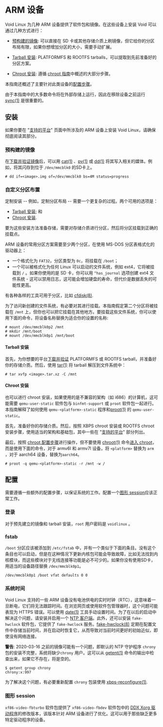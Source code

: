 # ARM 设备

Void Linux 为几种 ARM 设备提供了软件包和镜像。在这些设备上安装 Void 可以通过几种方式进行：

- [预构建的镜像](预构建的镜像): 可以直接在 SD 卡或其他存储介质上刷镜像，但它给你的分区布局有限，如果你想增加分区的大小，需要手动扩展。
   
- [Tarball 安装](#tarball-安装): PLATFORMFS 和 ROOTFS tarballs，可以提取到先前准备好的分区方案。
- [Chroot 安装](#chroot-安装): 遵循 [chroot 指南](https://docs.voidlinux.org/installation/guides/chroot.html)中概述的大部分步骤。

本指南还概述了主要针对此类设备的[配置步骤](#配置)。

由于本指南中的大多数命令将在外部存储上运行，因此在移除设备之前运行 [sync(1)](https://man.voidlinux.org/sync.1) 是很重要的。

## 安装

如果你要在 "[支持的平台](./platforms.md)" 页面中所涉及的 ARM 设备上安装 Void Linux，请确保彻底阅读其部分。

### 预构建的镜像

在[下载并验证镜像](../../index.md)后，可以用 [cat(1)](https://man.voidlinux.org/cat.1) 、[pv(1)](https://man.voidlinux.org/pv.1) 或 [dd(1)](https://man.voidlinux.org/dd.1) 将其写入相关的媒体。例如，将其闪存到位于 `/dev/mmcblk0` 的SD卡上。

```
# dd if=<image>.img of=/dev/mmcblk0 bs=4M status=progress
```

### 自定义分区布置

定制安装 -- 例如，定制分区布局 -- 需要一个更复杂的过程。两个可用的选项是：

- [Tarball 安装](#tarball-安装); 和
- [Chroot 安装](#chroot-安装).

要为这些安装方法准备存储，需要对存储介质进行分区，然后将分区挂载到正确的挂载点。

ARM 设备的常用分区方案需要至少两个分区，在使用 MS-DOS 分区表格式化的驱动器上：

- 一个格式化为 `FAT32`，分区类型为 `0c`，将挂载在 `/boot`；
-  一个可以被格式化为任何 Linux 可以启动的文件系统，例如 ext4，它将被挂载到 `/` 。如果你使用的是 SD 卡，你可以用 `^has_journal` 选项创建 ext4 文件系统 - 这可以禁用日志，这可能会增加硬盘的寿命，但代价是数据丢失的可能性更高。

有各种各样的工具可用于分区，比如
[cfdisk(8)](https://man.voidlinux.org/cfdisk.8).

为了访问新创建的文件系统，有必要对其进行挂载。本指南假定第二个分区将被挂载在 `/mnt` 上，但你也可以把它挂载在其他地方。要挂载这些文件系统，你可以使用下面的命令，将设备名称替换为适合你的设置的名称:

```
# mount /dev/mmcblk0p2 /mnt
# mkdir /mnt/boot
# mount /dev/mmcblk0p1 /mnt/boot
```

#### Tarball 安装

首先，为你想要的平台[下载并验证](../../index.md) PLATFORMFS 或 ROOTFS tarball，并准备好你的存储介质。然后，使用 [tar(1)](https://man.voidlinux.org/tar.1) 将 tarball 解压到文件系统中：

```
# tar xvfp <image>.tar.xz -C /mnt
```

#### Chroot 安装

也可以进行 chroot 安装，如果使用的是不兼容的架构（如 i686）的计算机，这可能需要 `qemu-user-static` 软件包与 `binfmt-support` 或 `proot` 软件包一起进行。本指南解释了如何使用 `qemu-<platform>-static` 程序和[proot(1)](https://man.voidlinux.org/proot.1) 的 `qemu-user-static`。

首先，准备好你的存储介质。然后，按照 XBPS chroot 安装或 ROOTFS chroot 安装步骤，使用适当的架构和基础包，其中一些在 "[支持的平台](./platforms.md)" 部分列出。

最后，按照 [chroot 配置步骤](../chroot.md#配置)进行操作，但不要使用 [chroot(1)](https://man.voidlinux.org/chroot.1) 命令[进入 chroot](../chroot.md#进入-chroot)，而是使用下面的命令，对于 armv6l 和 armv7l 设备，将 `<platform>` 替换为 `arm` ，对于 aarch64 设备，替换为`aarch64`。
   

```
# proot -q qemu-<platform>-static -r /mnt -w /
```

## 配置

需要遵循一些额外的配置步骤，以保证系统的工作。配置一个[图形 session](../../../config/graphical-session/index.md)应该正常工作。


### 登录

对于预先建立的镜像和 tarball 安装，`root` 用户密码是 `voidlinux` 。

### fstab

`/boot` 分区应该被添加到 `/etc/fstab` 中，并有一个类似于下面的条目。没有这个条目也可以启动，但是在这种情况下更新内核包可能会导致故障，比如无法找到内核模块，而这些模块对于无线连接等功能是必不可少的。如果你没有使用SD卡，用适当的设备路径替换 `/dev/mmcblk0p1`。


```
/dev/mmcblk0p1 /boot vfat defaults 0 0
```

### 系统时间

Void Linux 支持的一些 ARM 设备没有电池供电的实时时钟（RTC），这意味着一旦断电，它们将无法跟踪时间。在浏览网页或使用软件包管理器时，这个问题可能表现为 HTTPS 错误。可以使用 [date(1)](https://man.voidlinux.org/date.1) 工具手动设置时间。为了在以后的启动中解决这个问题，请安装并启用一个 [NTP 客户端](../../../config/date-time.md#ntp)。此外，还可以安装 `fake-hwclock` 软件包，它提供了 `fake-hwclock` 服务。[fake-hwclock(8)](https://man.voidlinux.org/fake-hwclock.8) 定期在配置文件中存储当前时间，并在启动时恢复它，从而导致对当前时间更好的初始近似，即使没有网络连接。

**警告**: 2020-03-16 之前的镜像可能有一个问题，即默认的 NTP 守护程序 `chrony` 包的安装不完整，系统将缺少`chrony` 用户。这可以从 [getent(1)](https://man.voidlinux.org/getent.1) 命令的输出中检查出来，如果它不存在，将是空的。


```
$ getent group chrony
chrony:x:997
```

为了解决这个问题，有必要重新配置 `chrony` 包装使用 
[xbps-reconfigure(1)](https://man.voidlinux.org/xbps-reconfigure).

### 图形 session

`xf86-video-fbturbo` 软件包提供了 `xf86-video-fbdev` 软件包中的 [DDX Xorg 驱动程序](../../../config/graphical-session/xorg.md#ddx)的修改版本，该版本针对 ARM 设备进行了优化。这可以用于那些缺乏更多特定驱动程序的设备。
